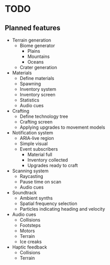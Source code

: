 # TODO
## Planned features
- Terrain generation
  - Biome generator
    - Plains
    - Mountains
    - Oceans
  - Crater generation
- Materials
  - Define materials
  - Spawning
  - Inventory system
  - Inventory screen
  - Statistics
  - Audio cues
- Crafting
  - Define technology tree
  - Crafting screen
  - Applying upgrades to movement models
- Notification system
  - ARIA-live region
  - Simple visual
  - Event subscribers
    - Material full
    - Inventory collected
    - Upgrades ready to craft
- Scanning system
  - Raycasting
  - Pause time on scan
  - Audio cues
- Soundtrack
  - Ambient synths
  - Spatial frequency selection
  - Particles indicating heading and velocity
- Audio cues
  - Collisions
  - Footsteps
  - Motors
  - Terrain
  - Ice creaks
- Haptic feedback
  - Collisions
  - Terrain
